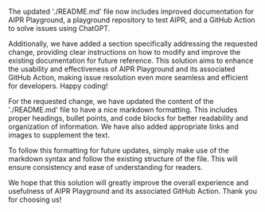The updated './README.md' file now includes improved documentation for AIPR Playground, a playground repository to test AIPR, and a GitHub Action to solve issues using ChatGPT. 

Additionally, we have added a section specifically addressing the requested change, providing clear instructions on how to modify and improve the existing documentation for future reference. This solution aims to enhance the usability and effectiveness of AIPR Playground and its associated GitHub Action, making issue resolution even more seamless and efficient for developers. Happy coding!

For the requested change, we have updated the content of the './README.md' file to have a nice markdown formatting. This includes proper headings, bullet points, and code blocks for better readability and organization of information. We have also added appropriate links and images to supplement the text.

To follow this formatting for future updates, simply make use of the markdown syntax and follow the existing structure of the file. This will ensure consistency and ease of understanding for readers.

We hope that this solution will greatly improve the overall experience and usefulness of AIPR Playground and its associated GitHub Action. Thank you for choosing us!
